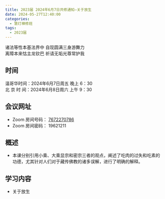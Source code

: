 ```yaml
---
title: 2023届 2024年6月7日共修通知—关于放生
date: 2024-05-27T12:40:00
categories:
  - 慧灯禅修班
tags:
  - 2023届
---
```

诸法等性本基法界中 自现圆满三身游舞力\
离障本来怙主龙钦巴 祈请无垢光尊常护我

## 时间

温哥华时间：2024年6月7日周五 晚上 6：30\
北 京 时 间：2024年6月8日周六 上午 9：30

## 会议网址

* Zoom 房间号码： [7672270786](https://us02web.zoom.us/j/7672270786?pwd=bjRzNVpOT0g1cWF3WWVqVE1PZzlWZz09)
* Zoom 房间密码： 19621211

## 概述

* 本课分别引用小乘、大乘显宗和密宗三者的观点，阐述了吃肉的过失和吃素的功德，尤其针对人们对于藏传佛教的诸多误解，进行了明确的解释。

## 学习内容

* [](https://www.huidengchanxiu.net/wsb/book2/p2/5)关于放生
